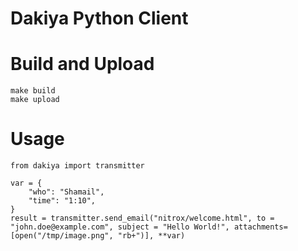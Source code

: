 # Dakiya Python Client



# Build and Upload

```
make build
make upload
```

# Usage

```
from dakiya import transmitter

var = {
    "who": "Shamail",
    "time": "1:10",
}
result = transmitter.send_email("nitrox/welcome.html", to = "john.doe@example.com", subject = "Hello World!", attachments=[open("/tmp/image.png", "rb+")], **var)
```





